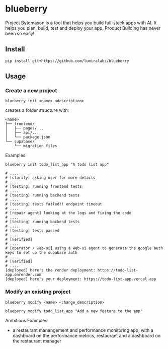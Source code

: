 # blueberry

Project Bytemason is a tool that helps you build full-stack apps with AI. It helps you plan, build, test and deploy your app. Product Building has never been so easy!

## Install

```
pip install git+https://github.com/lumiralabs/blueberry
```

## Usage

### Create a new project

```
blueberry init <name> <description>
```

creates a folder structure with:

```
<name>
├── frontend/
│   ├── pages/...
│   ├── api/...
│   └── package.json
└── supabase/
    └── migration files
```

Examples:

```
blueberry init todo_list_app "A todo list app"
```

```
# ....
# [clarify] asking user for more details
# ....
# [testing] running frontend tests
# ....
# [testing] running backend tests
# ....
# [testing] tests failed!! endpoint timeout
# ....
# [repair agent] looking at the logs and fixing the code
# ....
# [testing] running backend tests
# ....
# [testing] tests passed
# ....
# [verified]
# ....
# [operator / web-ui] using a web-ui agent to generate the google auth keys to set up the supabase auth
# ....
# [verified]
# ....
[deployed] here's the render deployment: https://todo-list-app.onrender.com
[deployed] here's your deployment: https://todo-list-app.vercel.app
```

### Modify an existing project

```
blueberry modify <name> <change_description>
```

```
blueberry modify todo_list_app "Add a new feature to the app"
```

Ambitious Examples:

- a restaurant manangement and performance monitoring app, with a dashboard on the performance metrics, restaurant and a dashboard on the restaurant manager
